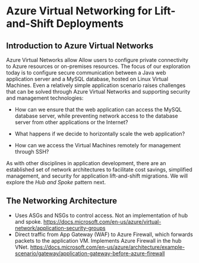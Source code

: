 # Azure Virtual Networking for Lift-and-Shift Deployments

## Introduction to Azure Virtual Networks

Azure Virtual Networks allow Allow users to configure private connectivity to Azure resources or on-premises resources. The focus of our exploration today is to configure secure communication between a Java web application server and a MySQL database, hosted on Linux Virtual Machines. Even a relatively simple application scenario raises challenges that can be solved through Azure Virtual Networks and supporting security and management technologies:

- How can we ensure that the web application can access the MySQL database server, while preventing network access to the database server from other applications or the Internet?

- What happens if we decide to horizontally scale the web application?

- How can we access the Virtual Machines remotely for management through SSH?

As with other disciplines in application development, there are an established set of network architectures to facilitate cost savings, simplified management, and security for application lift-and-shift migrations. We will explore the *Hub and Spoke* pattern next.

## The Networking Architecture

- Uses ASGs and NSGs to control access. Not an implementation of hub and spoke. <https://docs.microsoft.com/en-us/azure/virtual-network/application-security-groups>
- Direct traffic from App Gateway (WAF) to Azure Firewall, which forwards packets to the application VM. Implements Azure Firewall in the hub VNet. <https://docs.microsoft.com/en-us/azure/architecture/example-scenario/gateway/application-gateway-before-azure-firewall>
